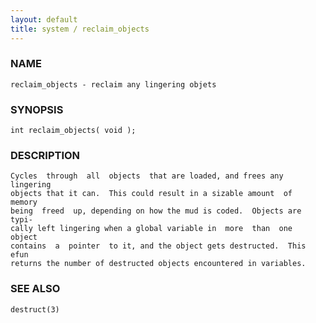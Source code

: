 ```yaml
---
layout: default
title: system / reclaim_objects
---
```


### NAME

    reclaim_objects - reclaim any lingering objets

### SYNOPSIS

    int reclaim_objects( void );

### DESCRIPTION

    Cycles  through  all  objects  that are loaded, and frees any lingering
    objects that it can.  This could result in a sizable amount  of  memory
    being  freed  up, depending on how the mud is coded.  Objects are typi‐
    cally left lingering when a global variable in  more  than  one  object
    contains  a  pointer  to it, and the object gets destructed.  This efun
    returns the number of destructed objects encountered in variables.

### SEE ALSO

    destruct(3)

